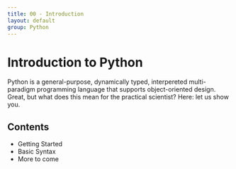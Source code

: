 ```yaml
---
title: 00 - Introduction
layout: default
group: Python
---
```


Introduction to Python
======================

Python is a general-purpose, dynamically typed, interpereted multi-paradigm
programming language that supports object-oriented design. Great, but what does
this mean for the practical scientist? Here: let us show you.

## Contents

 * Getting Started
 * Basic Syntax
 * More to come
